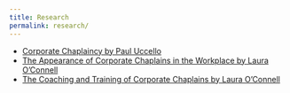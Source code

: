 ```yaml
---
title: Research
permalink: research/
---
```

*   [Corporate Chaplaincy by Paul Uccello](https://googledrive.com/host/0B-rUPb5gojEteThPR1lHNFZremM/Corporate-Chaplaincy-by-Paul-Uccello.pdf)
*   [The Appearance of Corporate Chaplains in the Workplace by Laura O’Connell](https://googledrive.com/host/0B-rUPb5gojEteThPR1lHNFZremM/The-Appearance-of-Corporate-Chaplains-in-the-Workplace-by-Laura-OConnell.pdf)
*   [The Coaching and Training of Corporate Chaplains by Laura O’Connell](https://googledrive.com/host/0B-rUPb5gojEteThPR1lHNFZremM/The-Coaching-and-Training-of-Corporate-Chaplains-by-Laura-OConnell.pdf)
